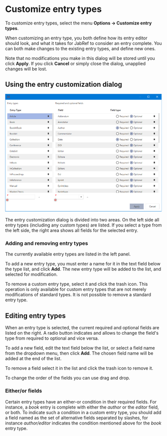 # Customize entry types

To customize entry types, select the menu **Options → Customize entry types**.

When customizing an entry type, you both define how its entry editor should look, and what it takes for JabRef to consider an entry complete. You can both make changes to the existing entry types, and define new ones.

Note that no modifications you make in this dialog will be stored until you click **Apply**. If you click **Cancel** or simply close the dialog, unapplied changes will be lost.

## Using the entry customization dialog

![Screenshot of the entry customization dialog ](../.gitbook/assets/jabrefcustomentrytypes.png)

The entry customization dialog is divided into two areas. On the left side all entry types \(including any custom types\) are listed. If you select a type from the left side, the right area shows all fields for the selected entry.

### Adding and removing entry types

The currently available entry types are listed in the left panel.

To add a new entry type, you must enter a name for it in the text field below the type list, and click **Add**. The new entry type will be added to the list, and selected for modification.

To remove a custom entry type, select it and click the trash icon. This operation is only available for custom entry types that are not merely modifications of standard types. It is not possible to remove a standard entry type.

## Editing entry types

When an entry type is selected, the current required and optional fields are listed on the right. A radio button indicates and allows to change the field's type from required to optional and vice versa.

To add a new field, edit the text field below the list, or select a field name from the dropdown menu, then click **Add**. The chosen field name will be added at the end of the list.

To remove a field select it in the list and click the trash icon to remove it.

To change the order of the fields you can use drag and drop.

### Either/or fields

Certain entry types have an either-or condition in their required fields. For instance, a _book_ entry is complete with either the _author_ or the _editor_ field, or both. To indicate such a condition in a custom entry type, you should add a field named as the set of alternative fields separated by slashes, for instance _author/editor_ indicates the condition mentioned above for the _book_ entry type.

